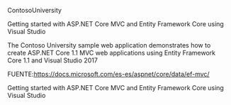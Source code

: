 ContosoUniversity

Getting started with ASP.NET Core MVC and Entity Framework Core using Visual Studio

The Contoso University sample web application demonstrates how to create ASP.NET Core 1.1 MVC web applications using Entity Framework Core 1.1 and Visual Studio 2017

FUENTE:https://docs.microsoft.com/es-es/aspnet/core/data/ef-mvc/





Getting started with ASP.NET Core MVC and Entity Framework Core using Visual Studio
